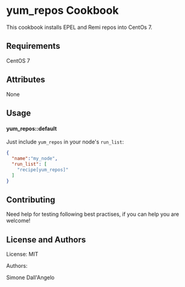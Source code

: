 yum_repos Cookbook
==================
This cookbook installs EPEL and Remi repos into CentOs 7.

Requirements
------------
CentOS 7

Attributes
----------
None

Usage
-----
#### yum_repos::default
Just include `yum_repos` in your node's `run_list`:

```json
{
  "name":"my_node",
  "run_list": [
    "recipe[yum_repos]"
  ]
}
```

Contributing
------------
Need help for testing following best practises, if you can help you are welcome!

License and Authors
-------------------
License: MIT

Authors:

Simone Dall'Angelo
